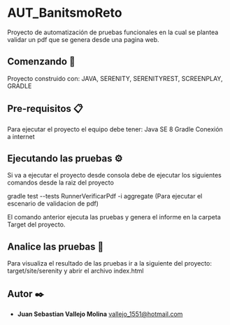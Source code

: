 # AUT_BanitsmoReto

Proyecto de automatización de pruebas funcionales en la cual se plantea validar un pdf que se genera desde una pagina web.


## Comenzando 🚀

Proyecto construido con:
JAVA, 
SERENITY, 
SERENITYREST, 
SCREENPLAY, 
GRADLE

## Pre-requisitos 📋

Para ejecutar el proyecto el equipo debe tener:
Java SE 8
Gradle
Conexión a internet

## Ejecutando las pruebas ⚙️

Si va a ejecutar el proyecto desde consola debe de ejecutar los siguientes comandos desde la raiz del proyecto


gradle test --tests RunnerVerificarPdf -i aggregate  (Para ejecutar el escenario de validacion de pdf)

El comando anterior ejecuta las pruebas y genera el informe en la carpeta Target del proyecto.

## Analice las pruebas 🔩

Para visualiza el resultado de las pruebas ir a la siguiente del proyecto: target/site/serenity y abrir el archivo index.html


## Autor ✒️

* **Juan Sebastian Vallejo Molina** vallejo_1551@hotmail.com
